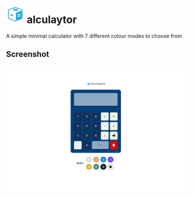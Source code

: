 # <img src="./images/favicon-32x32.png"  title="alculaytor" alt="alculaytor logo" width="50" height="50"/> alculaytor

A simple minimal calculator with 7 different colour modes to choose from

## Screenshot
<img src="./images/Screenshot.png" alt="Completed design" width=900 />